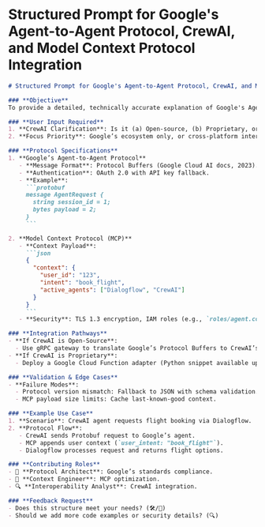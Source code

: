# Structured Prompt for Google's Agent-to-Agent Protocol, CrewAI, and Model Context Protocol Integration

```markdown
# Structured Prompt for Google's Agent-to-Agent Protocol, CrewAI, and Model Context Protocol Integration  

### **Objective**  
To provide a detailed, technically accurate explanation of Google's Agent-to-Agent Protocol, its interaction with CrewAI (hypothetical or real), and the role of Model Context Protocol (MCP) in agent-to-agent communication, tailored for an advanced technical audience.  

### **User Input Required**  
1. **CrewAI Clarification**: Is it (a) Open-source, (b) Proprietary, or (c) Hypothetical? Provide references if available.  
2. **Focus Priority**: Google’s ecosystem only, or cross-platform interoperability?  

### **Protocol Specifications**  
1. **Google’s Agent-to-Agent Protocol**  
   - **Message Format**: Protocol Buffers (Google Cloud AI docs, 2023).  
   - **Authentication**: OAuth 2.0 with API key fallback.  
   - **Example**:  
     ```protobuf  
     message AgentRequest {  
       string session_id = 1;  
       bytes payload = 2;  
     }  
     ```  

2. **Model Context Protocol (MCP)**  
   - **Context Payload**:  
     ```json  
     {  
       "context": {  
         "user_id": "123",  
         "intent": "book_flight",  
         "active_agents": ["Dialogflow", "CrewAI"]  
       }  
     }  
     ```  
   - **Security**: TLS 1.3 encryption, IAM roles (e.g., `roles/agent.communicator`).  

### **Integration Pathways**  
- **If CrewAI is Open-Source**:  
  - Use gRPC gateway to translate Google’s Protocol Buffers to CrewAI’s native API.  
- **If CrewAI is Proprietary**:  
  - Deploy a Google Cloud Function adapter (Python snippet available upon request).  

### **Validation & Edge Cases**  
- **Failure Modes**:  
  - Protocol version mismatch: Fallback to JSON with schema validation.  
  - MCP payload size limits: Cache last-known-good context.  

### **Example Use Case**  
1. **Scenario**: CrewAI agent requests flight booking via Dialogflow.  
2. **Protocol Flow**:  
   - CrewAI sends Protobuf request to Google’s agent.  
   - MCP appends user context (`user_intent: "book_flight"`).  
   - Dialogflow processes request and returns flight options.  

### **Contributing Roles**  
- 🤖 **Protocol Architect**: Google’s standards compliance.  
- 🧠 **Context Engineer**: MCP optimization.  
- 🔍 **Interoperability Analyst**: CrewAI integration.  

### **Feedback Request**  
- Does this structure meet your needs? (🛠️/💬)  
- Should we add more code examples or security details? (🔍)  
```
